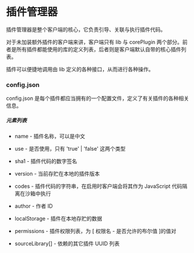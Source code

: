 # 插件管理器

插件管理器是整个客户端的核心，它负责引导、关联与执行插件代码。

对于未加装额外插件的客户端来讲，客户端只有 lib 与 corePlugin 两个部分。前者是所有插件都能使用的库的定义列表，后者则是客户端默认自带的核心插件列表。

插件可以便捷地调用由 lib 定义的各种接口，从而进行各种操作。

### config.json

config.json 是每个插件都应当拥有的一个配置文件，定义了有关插件的各种相关信息。

##### 元素列表

- name - 插件名称，可以是中文

- use - 是否使用，只有 'true' | 'false' 这两个类型

- sha1 - 插件代码的数字签名

- version - 当前存贮在本地的插件版本

- codes - 插件代码的字符串，在启用时客户端会将其作为 JavaScript 代码隔离在沙箱中执行

- author - 作者 ID

- localStorage - 插件在本地存贮的数据

- permissions - 插件权限列表，为 \[ 权限名 - 是否允许的布尔值 ]的值对

- sourceLibrary[\] - 依赖的其它插件 UUID 列表
